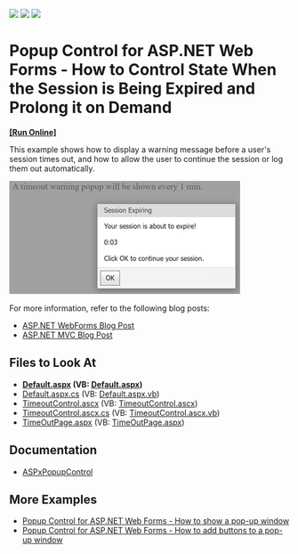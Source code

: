 <!-- default badges list -->
![](https://img.shields.io/endpoint?url=https://codecentral.devexpress.com/api/v1/VersionRange/128566337/13.1.4%2B)
[![](https://img.shields.io/badge/Open_in_DevExpress_Support_Center-FF7200?style=flat-square&logo=DevExpress&logoColor=white)](https://supportcenter.devexpress.com/ticket/details/E3302)
[![](https://img.shields.io/badge/📖_How_to_use_DevExpress_Examples-e9f6fc?style=flat-square)](https://docs.devexpress.com/GeneralInformation/403183)
<!-- default badges end -->

# Popup Control for ASP.NET Web Forms - How to Control State When the Session is Being Expired and Prolong it on Demand
<!-- run online -->
**[[Run Online]](https://codecentral.devexpress.com/e3302/)**
<!-- run online end -->


This example shows how to display a warning message before a user's session times out, and how to 
allow the user to continue the session or log them out automatically.

![Results](images/resulting-popup-dialog.png)

For more information, refer to the following blog posts:

- [ASP.NET WebForms Blog Post](http://community.devexpress.com/blogs/aspnet/archive/2011/06/15/asp-net-how-to-show-a-popup-warning-before-session-timeout.aspx)
- [ASP.NET MVC Blog Post](http://community.devexpress.com/blogs/aspnet/archive/2011/07/11/asp-net-mvc-how-to-show-a-popup-warning-before-session-timeout-aspnetmvc.aspx)


<!-- default file list -->
## Files to Look At

* **[Default.aspx](./CS/WebApp/Default.aspx#L13) (VB: [Default.aspx](./VB/WebApp/Default.aspx#L13))**
* [Default.aspx.cs](./CS/WebApp/Default.aspx.cs) (VB: [Default.aspx.vb](./VB/WebApp/Default.aspx.vb))
* [TimeoutControl.ascx](./CS/WebApp/TimeoutControl.ascx) (VB: [TimeoutControl.ascx](./VB/WebApp/TimeoutControl.ascx))
* [TimeoutControl.ascx.cs](./CS/WebApp/TimeoutControl.ascx.cs) (VB: [TimeoutControl.ascx.vb](./VB/WebApp/TimeoutControl.ascx.vb))
* [TimeOutPage.aspx](./CS/WebApp/TimeOutPage.aspx) (VB: [TimeOutPage.aspx](./VB/WebApp/TimeOutPage.aspx))
<!-- default file list end -->

## Documentation

- [ASPxPopupControl](https://docs.devexpress.com/AspNet/DevExpress.Web.ASPxPopupControl)

## More Examples

- [Popup Control for ASP.NET Web Forms - How to show a pop-up window](https://github.com/DevExpress-Examples/web-forms-show-popup-window)
- [Popup Control for ASP.NET Web Forms - How to add buttons to a pop-up window](https://github.com/DevExpress-Examples/asp-net-web-forms-popup-add-buttons-to-popup-window)
